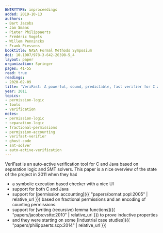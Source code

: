```yaml
---
ENTRYTYPE: inproceedings
added: 2019-10-13
authors:
- Bart Jacobs
- Jan Smans
- Pieter Philippaerts
- Frédéric Vogels
- Willem Penninckx
- Frank Piessens
booktitle: NASA Formal Methods Symposium
doi: 10.1007/978-3-642-20398-5_4
layout: paper
organization: Springer
pages: 41-55
read: true
readings:
- 2020-02-09
title: 'VeriFast: A powerful, sound, predictable, fast verifier for C and Java'
year: 2011
topics:
- permission-logic
- tools
- verification
notes:
- permission-logic
- separation-logic
- fractional-permissions
- permission-accounting
- verifast-verifier
- ghost-code
- smt-solver
- auto-active-verification
---
```


VeriFast is an auto-active verification tool for C and Java based on separation
logic and SMT solvers.
This paper is a nice overview of the state of the project in 2011 when they had

- a symbolic execution based checker with a nice UI
- support for both C and Java
- support for [permission accounting]({{ "papers/bornat:popl:2005"
  | relative_url }}) based on fractional permissions and an
  encoding of counting permissions
- support for [writing (recursive) lemma functions]({{
  "papers/jacobs:vstte:2010" | relative_url }}) to prove inductive
  properties
- and they were starting on some
  [industrial case studies]({{ "papers/philippaerts:scp:2014"
  | relative_url }})

